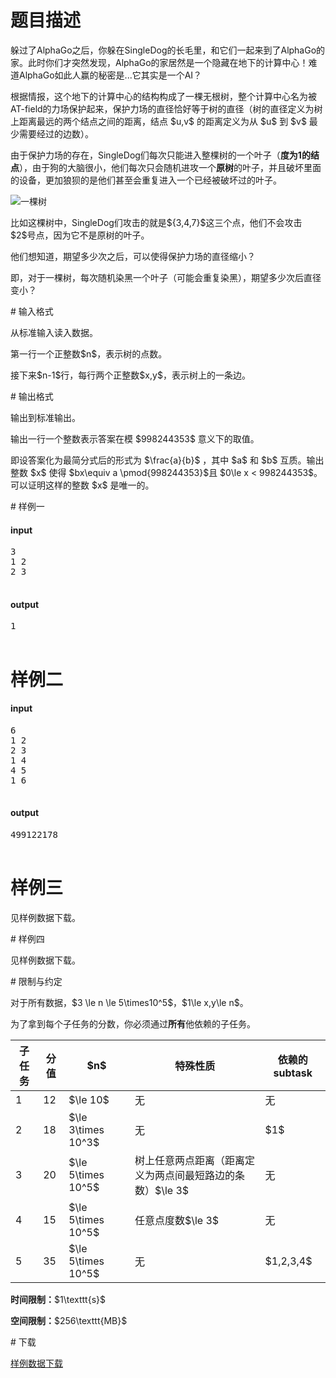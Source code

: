 # 题目描述

<p>躲过了AlphaGo之后，你躲在SingleDog的长毛里，和它们一起来到了AlphaGo的家。此时你们才突然发现，AlphaGo的家居然是一个隐藏在地下的计算中心！难道AlphaGo如此人赢的秘密是...它其实是一个AI？</p>
<p>根据情报，这个地下的计算中心的结构构成了一棵无根树，整个计算中心名为被AT-field的力场保护起来，保护力场的直径恰好等于树的直径（树的直径定义为树上距离最远的两个结点之间的距离，结点 $u,v$ 的距离定义为从 $u$ 到 $v$ 最少需要经过的边数）。</p>
<p>由于保护力场的存在，SingleDog们每次只能进入整棵树的一个叶子（<strong>度为1的结点</strong>），由于狗的大脑很小，他们每次只会随机进攻一个<strong>原树</strong>的叶子，并且破坏里面的设备，更加狼狈的是他们甚至会重复进入一个已经被破坏过的叶子。</p>
<p><img src="https://ss2.bdstatic.com/70cFvnSh_Q1YnxGkpoWK1HF6hhy/it/u=3946434924,3542855052&amp;fm=27&amp;gp=0.jpg" alt="一棵树"/></p>
<p>比如这棵树中，SingleDog们攻击的就是${3,4,7}$这三个点，他们不会攻击$2$号点，因为它不是原树的叶子。</p>
<p>他们想知道，期望多少次之后，可以使得保护力场的直径缩小？</p>
<p>即，对于一棵树，每次随机染黑一个叶子（可能会重复染黑），期望多少次后直径变小？</p>
# 输入格式


<p>从标准输入读入数据。</p>
<p>第一行一个正整数$n$，表示树的点数。</p>
<p>接下来$n-1$行，每行两个正整数$x,y$，表示树上的一条边。</p>
# 输出格式


<p>输出到标准输出。</p>
<p>输出一行一个整数表示答案在模 $998244353$ 意义下的取值。</p>
<p>即设答案化为最简分式后的形式为 $\frac{a}{b}$ ，其中 $a$ 和 $b$ 互质。输出整数 $x$ 使得 $bx\equiv a \pmod{998244353}$且 $0\le x &lt; 998244353$。可以证明这样的整数 $x$ 是唯一的。</p>
# 样例一


<h4>input</h4>
<pre>3
1 2
2 3

</pre>

<h4>output</h4>
<pre>1

</pre>

# 样例二


<h4>input</h4>
<pre>6
1 2
2 3
1 4
4 5
1 6

</pre>

<h4>output</h4>
<pre>499122178

</pre>

# 样例三


<p>见样例数据下载。</p>
# 样例四


<p>见样例数据下载。</p>
# 限制与约定


<p>对于所有数据，$3 \le n \le 5\times10^5$，$1\le x,y\le n$。</p>
<p>为了拿到每个子任务的分数，你必须通过<strong>所有</strong>他依赖的子任务。</p>
<div class="table-responsive">
 <table class="table table-bordered table-text-center table-vertical-middle"><thead><tr><th>子任务</th>
    <th>分值</th>
    <th>$n$</th>
    <th>特殊性质</th>
    <th>依赖的subtask</th>
   </tr></thead><tbody><tr><td>1</td>
    <td>12</td>
    <td>$\le 10$</td>
    <td>无</td>
    <td>无</td>
   </tr><tr><td>2</td>
    <td>18</td>
    <td>$\le  3\times 10^3$</td>
    <td>无</td>
    <td>$1$</td>
   </tr><tr><td>3</td>
    <td>20</td>
    <td>$\le  5\times 10^5$</td>
    <td>树上任意两点距离（距离定义为两点间最短路边的条数）$\le 3$</td>
    <td>无</td>
   </tr><tr><td>4</td>
    <td>15</td>
    <td>$\le  5\times 10^5$</td>
    <td>任意点度数$\le 3$</td>
    <td>无</td>
   </tr><tr><td>5</td>
    <td>35</td>
    <td>$\le  5\times 10^5$</td>
    <td>无</td>
    <td>$1,2,3,4$</td>
   </tr></tbody></table></div>

<p><strong>时间限制：</strong>$1\texttt{s}$</p>
<p><strong>空间限制：</strong>$256\texttt{MB}$</p>
# 下载


<p><a href="http://uoj.ac/download.php?type=problem&amp;id=351">样例数据下载</a></p>
